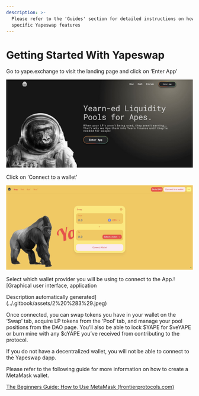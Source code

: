 ```yaml
---
description: >-
  Please refer to the 'Guides' section for detailed instructions on how to use
  specific Yapeswap features
---
```


# Getting Started With Yapeswap

Go to yape.exchange to visit the landing page and click on ‘Enter App’

![](../.gitbook/assets/0.jpeg)

Click on ‘Connect to a wallet’

![](../.gitbook/assets/1.jpeg)

Select which wallet provider you will be using to connect to the App.![Graphical user interface, application

Description automatically generated](../.gitbook/assets/2%20%283%29.jpeg)

Once connected, you can swap tokens you have in your wallet on the ‘Swap’ tab, acquire LP tokens from the ‘Pool’ tab, and manage your pool positions from the DAO page. You’ll also be able to lock $YAPE for $veYAPE or burn mine with any $cYAPE you’ve received from contributing to the protocol.

If you do not have a decentralized wallet, you will not be able to connect to the Yapeswap dapp.

Please refer to the following guide for more information on how to create a MetaMask wallet.

[The Beginners Guide: How to Use MetaMask \(frontierprotocols.com\)](https://frontierprotocols.com/how-to-use-metamask/)

